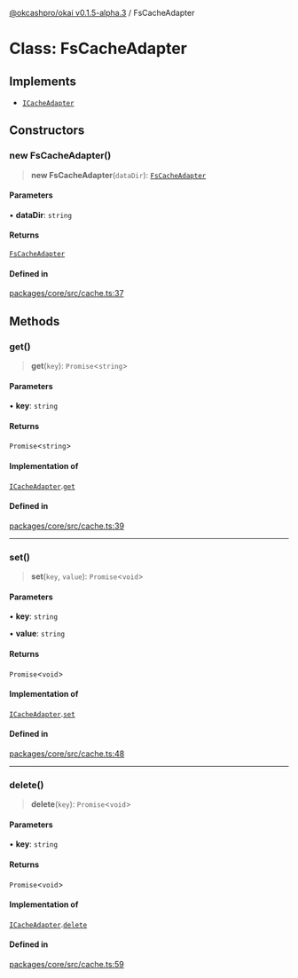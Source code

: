 [@okcashpro/okai v0.1.5-alpha.3](../index.md) / FsCacheAdapter

# Class: FsCacheAdapter

## Implements

- [`ICacheAdapter`](../interfaces/ICacheAdapter.md)

## Constructors

### new FsCacheAdapter()

> **new FsCacheAdapter**(`dataDir`): [`FsCacheAdapter`](FsCacheAdapter.md)

#### Parameters

• **dataDir**: `string`

#### Returns

[`FsCacheAdapter`](FsCacheAdapter.md)

#### Defined in

[packages/core/src/cache.ts:37](https://github.com/monilpat/okai/blob/main/packages/core/src/cache.ts#L37)

## Methods

### get()

> **get**(`key`): `Promise`\<`string`\>

#### Parameters

• **key**: `string`

#### Returns

`Promise`\<`string`\>

#### Implementation of

[`ICacheAdapter`](../interfaces/ICacheAdapter.md).[`get`](../interfaces/ICacheAdapter.md#get)

#### Defined in

[packages/core/src/cache.ts:39](https://github.com/monilpat/okai/blob/main/packages/core/src/cache.ts#L39)

***

### set()

> **set**(`key`, `value`): `Promise`\<`void`\>

#### Parameters

• **key**: `string`

• **value**: `string`

#### Returns

`Promise`\<`void`\>

#### Implementation of

[`ICacheAdapter`](../interfaces/ICacheAdapter.md).[`set`](../interfaces/ICacheAdapter.md#set)

#### Defined in

[packages/core/src/cache.ts:48](https://github.com/monilpat/okai/blob/main/packages/core/src/cache.ts#L48)

***

### delete()

> **delete**(`key`): `Promise`\<`void`\>

#### Parameters

• **key**: `string`

#### Returns

`Promise`\<`void`\>

#### Implementation of

[`ICacheAdapter`](../interfaces/ICacheAdapter.md).[`delete`](../interfaces/ICacheAdapter.md#delete)

#### Defined in

[packages/core/src/cache.ts:59](https://github.com/monilpat/okai/blob/main/packages/core/src/cache.ts#L59)
